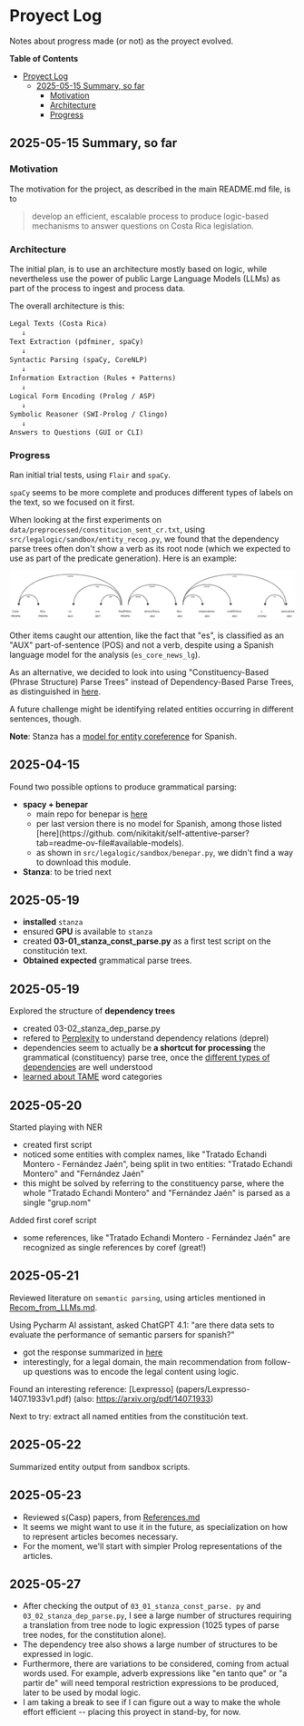 # Proyect Log
Notes about progress made (or not) as the proyect evolved.

**Table of Contents**
<!-- TOC -->
* [Proyect Log](#proyect-log)
  * [2025-05-15 Summary, so far](#2025-05-15-summary-so-far)
    * [Motivation](#motivation)
    * [Architecture](#architecture)
    * [Progress](#progress)
<!-- TOC -->

## 2025-05-15 Summary, so far

### Motivation
The motivation for the project, as described in the main 
README.md file, is to
> develop an efficient, 
escalable process to produce logic-based mechanisms to 
answer questions on Costa Rica legislation.

### Architecture
The initial plan, is to use an architecture mostly based 
on logic, while nevertheless use the power of public 
Large Language Models (LLMs) as part of the process to 
ingest and process data.

The overall architecture is this:
```text
Legal Texts (Costa Rica) 
   ↓
Text Extraction (pdfminer, spaCy)
   ↓
Syntactic Parsing (spaCy, CoreNLP)
   ↓
Information Extraction (Rules + Patterns)
   ↓
Logical Form Encoding (Prolog / ASP)
   ↓
Symbolic Reasoner (SWI-Prolog / Clingo)
   ↓
Answers to Questions (GUI or CLI)
```

### Progress
Ran initial trial tests, using `Flair` and 
`spaCy`.

`spaCy` seems to be more complete and produces different 
types of labels on the text, so we focused on it first.

When looking at the first experiments on 
`data/preprocessed/constitucion_sent_cr.txt`, using 
`src/legalogic/sandbox/entity_recog.py`, we found that 
the dependency parse trees often don't show a verb as 
its root node (which we expected to use as part of the 
predicate generation).  Here is an example:

![img.png](images/spaCy_dep_parse_tree.png)

Other items caught our attention, like the fact that 
"es", is 
classified as 
an "AUX" part-of-sentence (POS) and not a verb, despite 
using a Spanish 
language model for the analysis (`es_core_news_lg`).

As an alternative, we decided to look into using 
"Constituency-Based (Phrase Structure) Parse Trees" 
instead of Dependency-Based Parse Trees, as 
distinguished in [here](https://www.perplexity.ai/search/in-a-natural-language-parse-tr-gSlqZxCmTDig_8v4U.N.EQ).

A future challenge might be identifying related entities 
occurring in different sentences, though.

**Note**: Stanza has a [model for entity coreference](https://stanfordnlp.github.io/stanza/coref.html) for Spanish.

## 2025-04-15
Found two possible options to produce grammatical parsing:
- **spacy + benepar**
  - main repo for benepar is [here](https://github.com/nikitakit/self-attentive-parser)
  - per last version there is no model for 
    Spanish, among those listed [here](https://github.
    com/nikitakit/self-attentive-parser?tab=readme-ov-file#available-models).
  - as shown in `src/legalogic/sandbox/benepar.py`, we 
    didn't find a way to download this module.
- **Stanza**: to be tried next

## 2025-05-19
- **installed** `stanza`
- ensured **GPU** is available to `stanza`
- created **03-01_stanza_const_parse.py** as a first test 
  script on the constitución text.
- **Obtained expected** grammatical parse trees.

## 2025-05-19
Explored the structure of **dependency trees**
- created 03-02_stanza_dep_parse.py
- refered to [Perplexity](https://www.perplexity.ai/search/what-is-a-tame-category-in-the-058gKguZRsy3X93SukDE6Q) to understand dependency 
  relations (deprel)
- dependencies seem to actually be **a shortcut for 
  processing** the grammatical (constituency) parse tree, 
  once the [different types of dependencies](https://universaldependencies.org/u/dep/index.html) are well understood
- [learned about TAME](https://www.perplexity.ai/search/what-is-a-tame-category-in-the-058gKguZRsy3X93SukDE6Q) word categories

## 2025-05-20
Started playing with NER
- created first script
- noticed some entities with complex names, like 
  "Tratado Echandi Montero - Fernández Jaén", being 
  split in two entities: "Tratado Echandi Montero" and "Fernández Jaén"
- this might be solved by referring to the constituency 
  parse, where the whole "Tratado Echandi Montero" and 
  "Fernández Jaén" is parsed as a single "grup.nom"

Added first coref script
- some references, like "Tratado Echandi 
  Montero - Fernández Jaén" are recognized as single 
  references by coref (great!)

## 2025-05-21
Reviewed literature on `semantic parsing`, using 
articles mentioned in [Recom_from_LLMs.md](Recom_from_LLMs.md).

Using Pycharm AI assistant, asked ChatGPT 4.1: "are there data sets to evaluate the performance of semantic parsers for spanish?"
- got the response summarized in [here](papers/chat-b05305e5-198b-4429-8de7-b7be1e376a68.md)
- interestingly, for a legal domain, the main 
  recommendation from follow-up questions was to encode 
  the legal content using logic.

Found an interesting reference: [Lexpresso]
(papers/Lexpresso-1407.1933v1.pdf) (also: https://arxiv.org/pdf/1407.1933)

Next to try: extract all named entities from the 
constitución text.

## 2025-05-22
Summarized entity output from sandbox scripts.

## 2025-05-23
- Reviewed s(Casp) papers, from [References.md](References.md)
- It seems we might want to use it in the future, as 
  specialization on how to represent articles becomes 
  necessary.
- For the moment, we'll start with simpler Prolog 
  representations of the articles.

## 2025-05-27
- After checking the output of `03_01_stanza_const_parse.
py` and `03_02_stanza_dep_parse.py`, I see a large 
number of structures requiring a translation from tree 
node to logic expression (1025 types of parse tree nodes, for the constitution alone).
- The dependency tree also shows a large number of 
  structures to be expressed in logic.
- Furthermore, there are variations to be considered, 
  coming from actual words used.  For example, adverb 
  expressions like "en tanto que" or "a partir de" will 
  need temporal restriction expressions to be produced, 
  later to be used by modal logic.
- I am taking a break to see if I can figure out a way 
  to make the whole effort efficient -- placing this 
  proyect in stand-by, for now.




